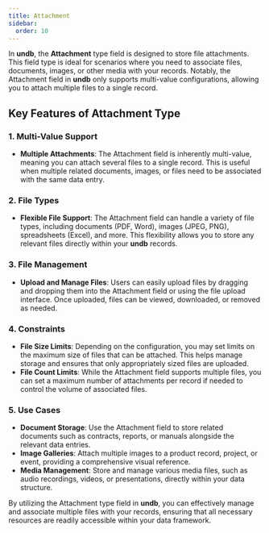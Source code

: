 ```yaml
---
title: Attachment
sidebar:
  order: 10
---
```


In **undb**, the **Attachment** type field is designed to store file attachments. This field type is ideal for scenarios where you need to associate files, documents, images, or other media with your records. Notably, the Attachment field in **undb** only supports multi-value configurations, allowing you to attach multiple files to a single record.

## Key Features of Attachment Type

### 1. Multi-Value Support

- **Multiple Attachments**: The Attachment field is inherently multi-value, meaning you can attach several files to a single record. This is useful when multiple related documents, images, or files need to be associated with the same data entry.

### 2. File Types

- **Flexible File Support**: The Attachment field can handle a variety of file types, including documents (PDF, Word), images (JPEG, PNG), spreadsheets (Excel), and more. This flexibility allows you to store any relevant files directly within your **undb** records.

### 3. File Management

- **Upload and Manage Files**: Users can easily upload files by dragging and dropping them into the Attachment field or using the file upload interface. Once uploaded, files can be viewed, downloaded, or removed as needed.

### 4. Constraints

- **File Size Limits**: Depending on the configuration, you may set limits on the maximum size of files that can be attached. This helps manage storage and ensures that only appropriately sized files are uploaded.
- **File Count Limits**: While the Attachment field supports multiple files, you can set a maximum number of attachments per record if needed to control the volume of associated files.

### 5. Use Cases

- **Document Storage**: Use the Attachment field to store related documents such as contracts, reports, or manuals alongside the relevant data entries.
- **Image Galleries**: Attach multiple images to a product record, project, or event, providing a comprehensive visual reference.
- **Media Management**: Store and manage various media files, such as audio recordings, videos, or presentations, directly within your data structure.

By utilizing the Attachment type field in **undb**, you can effectively manage and associate multiple files with your records, ensuring that all necessary resources are readily accessible within your data framework.
